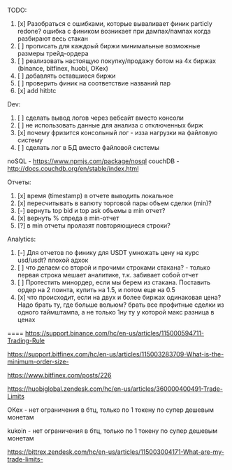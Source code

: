 ﻿TODO:

1. [x] Разобраться с ошибками, которые вываливает финик
       particly redone? ошибка с фиником возникает при дампах/пампах когда разбирают весь стакан
2. [ ] прописать для каждоый биржи минимальные возможные размеры трейд-ордера
3. [ ] реализовать настоящую покупку/продажу ботом на 4х биржах (binance, bitfinex, huobi, OKex)
4. [ ] добавлять оставшиеся биржи
5. [ ] проверить финик на соответствие названий пар
6. [x] add hitbtc

Dev:

1. [ ] сделать вывод логов через вебсайт вместо консоли
2. [ ] не использовать данные для анализа с отключенных бирж
3. [x] почему фризится консольный лог - изза нагрузки на файловую систему
4. [ ] сделать лог в БД вместо файловой системы

noSQL - https://www.npmjs.com/package/nosql
couchDB - http://docs.couchdb.org/en/stable/index.html

Отчеты:

1. [x] время (timestamp) в отчете выводить локальное
2. [x] пересчитывать в валюту торговой пары объем сделки (min)?
3. [-] вернуть top bid и top ask объемы в min отчет?
4. [x] вернуть % спреда в min-отчет
5. [?] в min отчеты пролазят повторяющиеся строки?

Analytics:

1. [-] Для отчетов по финику для USDT умножать цену на курс usd/usdt? плохой адхок
2. [ ] что делаем со второй и прочими строками стакана? - только первая строка мешает аналитике, т.к. забивает собой отчет
3. [ ] Протестить минордер, если мы берем из стакана. Поставить ордер на 2 поинта, купить на 1.5, и потом еще на 0.5
4. [x] что происходит, если на двух и более биржах одинаковая цена? Надо брать ту, где больше вольюм?
       брать все профитные сделки из одного таймштампа, а не только 1ну ту у которой макс разница в ценах

====
https://support.binance.com/hc/en-us/articles/115000594711-Trading-Rule

https://support.bitfinex.com/hc/en-us/articles/115003283709-What-is-the-minimum-order-size-

https://www.bitfinex.com/posts/226

https://huobiglobal.zendesk.com/hc/en-us/articles/360000400491-Trade-Limits

OKex - нет ограничения в бтц, только по 1 токену по супер дешевым монетам

kukoin - нет ограничения в бтц, только по 1 токену по супер дешевым монетам

https://bittrex.zendesk.com/hc/en-us/articles/115003004171-What-are-my-trade-limits-

